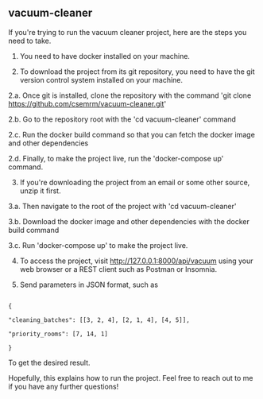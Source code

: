 ## vacuum-cleaner

If you're trying to run the vacuum cleaner project, here are the steps you need to take. 

1. You need to have docker installed on your machine. 

2. To download the project from its git repository, you need to have the git version control system installed on your machine. 

2.a. Once git is installed, clone the repository with the command 'git clone https://github.com/csemrm/vacuum-cleaner.git'

2.b. Go to the repository root with the 'cd vacuum-cleaner' command

2.c. Run the docker build command so that you can fetch the docker image and other dependencies 

2.d. Finally, to make the project live, run the 'docker-compose up' command. 

3. If you're downloading the project from an email or some other source, unzip it first. 

3.a. Then navigate to the root of the project with 'cd vacuum-cleaner'

3.b. Download the docker image and other dependencies with the docker build command

3.c. Run 'docker-compose up' to make the project live. 

4. To access the project, visit http://127.0.0.1:8000/api/vacuum using your web browser or a REST client such as Postman or Insomnia. 

5. Send parameters in JSON format, such as 

```

{

"cleaning_batches": [[3, 2, 4], [2, 1, 4], [4, 5]],

"priority_rooms": [7, 14, 1]

}

``` 

To get the desired result. 

Hopefully, this explains how to run the project. Feel free to reach out to me if you have any further questions!
